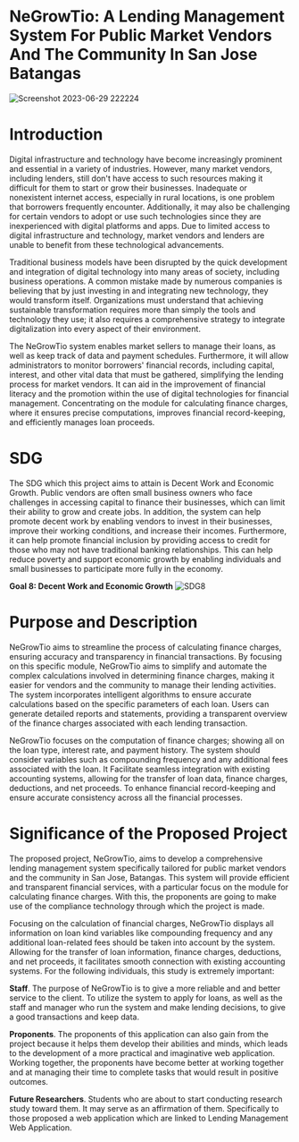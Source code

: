 # NeGrowTio: A Lending Management System For Public Market Vendors And The Community In San Jose Batangas
![Screenshot 2023-06-29 222224](https://github.com/monrealljeriko/NeGrowTio-LMS/assets/137249168/8bdd67f6-1fb9-45a7-aea4-ab8ff499651a)

# Introduction
  Digital infrastructure and technology have become increasingly prominent and essential in a variety of industries. However, many market vendors, including lenders, still don't have access to such resources making it difficult for them to start or grow their businesses. Inadequate or nonexistent internet access, especially in rural locations, is one problem that borrowers frequently encounter. Additionally, it may also be challenging for certain vendors to adopt or use such technologies since they are inexperienced with digital platforms and apps. Due to limited access to digital infrastructure and technology, market vendors and lenders are unable to benefit from these technological advancements.
  
  Traditional business models have been disrupted by the quick development and integration of digital technology into many areas of society, including business operations. A common mistake made by numerous companies is believing that by just investing in and integrating new technology, they would transform itself. Organizations must understand that achieving sustainable transformation requires more than simply the tools and technology they use; it also requires a comprehensive strategy to integrate digitalization into every aspect of their environment. 

  The NeGrowTio system enables market sellers to manage their loans, as well as keep track of data and payment schedules. Furthermore, it will allow administrators to monitor borrowers' financial records, including capital, interest, and other vital data that must be gathered, simplifying the lending process for market vendors. It can aid in the improvement of financial literacy and the promotion within the use of digital technologies for financial management. Concentrating on the module for calculating finance charges, where it ensures precise computations, improves financial record-keeping, and efficiently manages loan proceeds. 

# SDG
  The SDG which this project aims to attain is Decent Work and Economic Growth. Public vendors are often small business owners who face challenges in accessing capital to finance their businesses, which can limit their ability to grow and create jobs. In addition, the system can help promote decent work by enabling vendors to invest in their businesses, improve their working conditions, and increase their incomes. Furthermore, it can help promote financial inclusion by providing access to credit for those who may not have traditional banking relationships. This can help reduce poverty and support economic growth by enabling individuals and small businesses to participate more fully in the economy.

**Goal 8: Decent Work and Economic Growth**
![SDG8](https://github.com/monrealljeriko/NeGrowTio-LMS/assets/137249168/560b8703-32a6-4839-8045-a037fe12fa5d)

 # Purpose and Description
   NeGrowTio aims to streamline the process of calculating finance charges, ensuring accuracy and transparency in financial transactions. By focusing on this specific module, NeGrowTio aims to simplify and automate the complex calculations involved in determining finance charges, making it easier for vendors and the community to manage their lending activities. The system incorporates intelligent algorithms to ensure accurate calculations based on the specific parameters of each loan. Users can generate detailed reports and statements, providing a transparent overview of the finance charges associated with each lending transaction.

   NeGrowTio focuses on the computation of finance charges; showing all on the loan type, interest rate, and payment history. The system should consider variables such as compounding frequency and any additional fees associated with the loan. It Facilitate seamless integration with existing accounting systems, allowing for the transfer of loan data, finance charges, deductions, and net proceeds. To enhance financial record-keeping and ensure accurate consistency across all the financial processes.

# Significance of the Proposed Project
  The proposed project, NeGrowTio, aims to develop a comprehensive lending management system specifically tailored for public market vendors and the community in San Jose, Batangas. This system will provide efficient and transparent financial services, with a particular focus on the module for calculating finance charges. With this, the proponents are going to make use of the compliance technology through which the project is made.

  Focusing on the calculation of financial charges, NeGrowTio displays all information on loan kind variables like compounding frequency and any additional loan-related fees should be taken into account by the system. Allowing for the transfer of loan information, finance charges, deductions, and net proceeds, it facilitates smooth connection with existing accounting systems. For the following individuals, this study is extremely important:

  **Staff**. The purpose of NeGrowTio is to give a more reliable and and better service to the client. To utilize the system to apply for loans, as well as the staff and manager who run the system and make lending decisions, to give a good transactions and keep data.

  **Proponents**. The proponents of this application can also gain from the project because it helps them develop their abilities and minds, which leads to the development of a more practical and imaginative web application. Working together, the proponents have become better at working together and at managing their time to complete tasks that would result in positive outcomes.

  **Future Researchers**. Students who are about to start conducting research study toward them. It may serve as an affirmation of them. Specifically to those proposed a web application which are linked to Lending Management Web Application.
